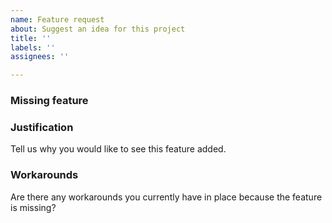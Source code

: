 ```yaml
---
name: Feature request
about: Suggest an idea for this project
title: ''
labels: ''
assignees: ''

---
```


### Missing feature

### Justification
Tell us why you would like to see this feature added.

### Workarounds
Are there any workarounds you currently have in place because the feature is missing?

